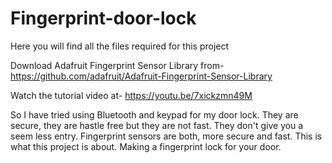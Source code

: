 # Fingerprint-door-lock
Here you will find all the files required for this project

Download Adafruit Fingerprint Sensor Library from-
https://github.com/adafruit/Adafruit-Fingerprint-Sensor-Library

Watch the tutorial video at-
https://youtu.be/7xickzmn49M

So I have tried using Bluetooth and keypad for my door lock. They are secure, they are hastle free but they are not fast. They don't give you a seem less entry. Fingerprint sensors are both, more secure and fast. This is what this project is about. Making a fingerprint lock for your door.
